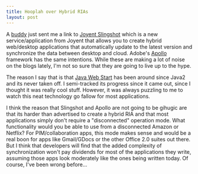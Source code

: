 ```yaml
--- 
title: Hooplah over Hybrid RIAs
layout: post
---
```

A [buddy](http://whatcomesnext.brussin.com) just sent me a link to [Joyent Slingshot](http://joyeur.com/2007/03/22/joyent-slingshot) which is a new service/application from Joyent that allows you to create hybrid web/desktop applications that automatically update to the latest version and synchronize the data between desktop and cloud. Adobe's [Apollo](http://labs.adobe.com/wiki/index.php/Apollo) framework has the same intentions. While these are making a lot of noise on the blogs lately, I'm not so sure that they are going to live up to the hype.

The reason I say that is that [Java Web Start](http://en.wikipedia.org/wiki/Java_Web_Start) has been around since Java2 and its never taken off. I semi-tracked its progress since it came out, since I thought it was really cool stuff. However, it was always puzzling to me to watch this neat technology go fallow for most applications.

I think the reason that Slingshot and Apollo are not going to be gihugic are that its harder than advertised to create a hybrid RIA and that most applications simply don't require a "disconnected" operation mode. What functionality would you be able to use from a disconnected Amazon or Netflix? For PIM/collaboration apps, this mode makes sense and would be a real boon for apps like Gmail/GDocs or the other Office 2.0 suites out there. But I think  that developers will find that the added complexity of synchronization won't pay dividends for most of the applications they write, assuming those apps look moderately like the ones being written today. Of course, I've been wrong before...
